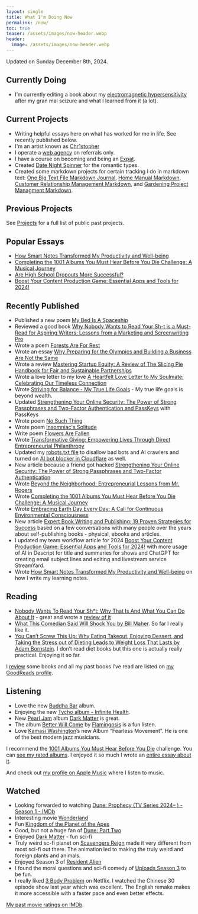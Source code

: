 ```yaml
---
layout: single
title: What I'm Doing Now
permalink: /now/
toc: true
teaser: /assets/images/now-header.webp
header:
  image: /assets/images/now-header.webp
---
```

Updated on Sunday December 8th, 2024.

## Currently Doing
- I’m currently editing a book about my [electromagnetic hypersensitivity](/emf) after my gran mal seizure and what I learned from it (a lot).

## Current Projects
- Writing helpful essays here on what has worked for me in life. See recently published below.
- I'm an artist known as [Chr1stopher](/chr1stopher)
- I operate a [web agency](/whodefinesyou) on referrals only.
- I have a course on becoming and being an [Expat](/expatrebel).
- Created [Date Night Spinner](/date-night-spinner) for the romantic types.
- Created some markdown projects for certain tracking I do in markdown text: [One Big Text File Markdown Journal](/obtf), [Home Manual Markdown](/home-manual), [Customer Relationship Management Markdown](/crm), and [Gardening Project Managment Markdown](/gardening).

## Previous Projects
See [Projects](/projects) for a full list of public past projects.

## Popular Essays
- [How Smart Notes Transformed My Productivity and Well-being](/smart-notes/)
- [Completing the 1001 Albums You Must Hear Before You Die Challenge: A Musical Journey](/1001-albums/)
- [Are High School Dropouts More Successful?](/high-school-dropouts-are-more-successful/)
- [Boost Your Content Production Game: Essential Apps and Tools for 2024!](/workflow/)

## Recently Published
- Published a new poem [My Bed Is A Spaceship](/my-bed-is-a-spaceship/)
- Reviewed a good book [Why Nobody Wants to Read Your Sh-t is a Must-Read for Aspiring Writers: Lessons from a Marketing and Screenwriting Pro](/nobody-wants-to-read-you/)
- Wrote a poem [Forests Are For Rest](/forests-are-for-rest/)
- Wrote an essay [Why Preparing for the Olympics and Building a Business Are Not the Same](/olympics-is-not-business/)
- Wrote a review [Mastering Startup Equity: A Review of The Slicing Pie Handbook for Fair and Sustainable Partnerships](/slicing-pie/)
- Wrote a love letter to my love [A Heartfelt Love Letter to My Soulmate: Celebrating Our Timeless Connection](/love-letter/)
- Wrote [Striving for Balance - My True Life Goals](/striving-for-balance/) - My true life goals is beyond wealth.
- Updated [Strengthening Your Online Security: The Power of Strong Passphrases and Two-Factor Authentication and PassKeys](/security/) with PassKeys
- Wrote poem [No Such Thing](/no-such-thing/)
- Wrote poem [Insomniac's Solitude](/insomniac-solitude/)
- Write poem [Flowers Are Fallen](/flowers-are-fallen/)
- Wrote [Transformative Giving: Empowering Lives Through Direct Entrepreneurial Philanthropy](/giving/)
- Updated my [robots.txt file](/robots.txt) to disallow bad bots and AI crawlers and turned on [AI bot blocker in Cloudflare](http://blog.cloudflare.com/declaring-your-aindependence-block-ai-bots-scrapers-and-crawlers-with-a-single-click) as well.
- New article because a friend got hacked [Strengthening Your Online Security: The Power of Strong Passphrases and Two-Factor Authentication](/security/)
- Wrote [Beyond the Neighborhood: Entrepreneurial Lessons from Mr. Rogers](/fred-rogers/)
- Wrote [Completing the 1001 Albums You Must Hear Before You Die Challenge: A Musical Journey](/1001-albums/)
- Wrote [Embracing Earth Day Every Day: A Call for Continuous Environmental Consciousness](/earth-day-everyday/)
- New article [Expert Book Writing and Publishing: 19 Proven Strategies for Success](/book-advice/) based on a few conversations with many people over the years about self-publishing books - physical, ebooks and articles.
- I updated my team workflow article for 2024 [Boost Your Content Production Game: Essential Apps and Tools for 2024!](/workflow/) with more usage of AI in Descript for title and summaries for shows and ChatGPT for creating email subject lines and editing and livestream service StreamYard.
- Wrote [How Smart Notes Transformed My Productivity and Well-being](/smart-notes/) on how I write my learning notes.

## Reading
- [Nobody Wants To Read Your Sh*t: Why That Is And What You Can Do About It](https://amzn.to/4fK9Tgy) - great and wrote a [review of it](https://christophersherrod.com/nobody-wants-to-read-you/)
- [What This Comedian Said Will Shock You by Bill Maher](https://amzn.to/3KX2v35). So far I really like it. 
- [You Can’t Screw This Up: Why Eating Takeout, Enjoying Dessert, and Taking the Stress out of Dieting Leads to Weight Loss That Lasts by Adam Bornstein](https://amzn.to/3uTa7PT). I don’t read diet books but this one is actually really practical. Enjoying it so far.

I [review](/categories/#reviews) some books and all my past books I’ve read are listed on [my GoodReads profile](https://www.goodreads.com/christophersherrod).

## Listening
- Love the new [Buddha Bar](https://www.buddhabar.com/en/buddha-bar-by-dole-kom-ravin/) album.
- Enjoying the new [Tycho album - Infinite Health](https://tychomusic.com).
- New [Pearl Jam](https://pearljam.com) album [Dark Matter](https://pearljam.com/news/dark-matter-out-now) is great.
- The album [Better Will Come](https://lnk.dmsmusic.co/flamingosis_betterwillcome) by [Flamingosis](http://www.flamingosis.com) is a fun listen.
- Love [Kamasi Washington](https://www.kamasiwashington.com)’s new Album “Fearless Movement”. He is one of the best modern jazz musicians.

I recommend the [1001 Albums You Must Hear Before You Die](https://1001albumsgenerator.com) challenge. You can [see my rated albums](https://1001albumsgenerator.com/shares/6093ff2a336e5a7f8b50c476). I enjoyed it so much I wrote an [entire essay about it](https://christophersherrod.com/1001-albums/).

And check out [my profile on Apple Music](https://music.apple.com/profile/clsherrod) where I listen to music.

## Watched
- Looking forwarded to watching [Dune: Prophecy (TV Series 2024– ) - Season 1 - IMDb](https://www.imdb.com/title/tt10466872/episodes/?ref_=tt_ov_epl) 
- Interesting movie [Wonderland](https://www.imdb.com/title/tt31254554/?ref_=rt_t_6)
- Fun [Kingdom of the Planet of the Apes](https://www.imdb.com/title/tt11389872/?ref_=rt_t_10)
- Good, but not a huge fan of [Dune: Part Two](https://www.imdb.com/title/tt15239678/?ref_=rt_t_22)
- Enjoyed [Dark Matter](https://www.imdb.com/title/tt19231492/?ref_=fn_al_tt_1) - fun sci-fi
- Truly weird sc-fi planet on [Scavengers Reign](https://www.imdb.com/title/tt21056886/?ref_=hm_rvi_tt_i_3) made it very different from most sci-fi out there. The animation led to making the truly weird and foreign plants and animals.
- Enjoyed Season 3 of [Resident Alien](https://www.imdb.com/title/tt8690918/episodes/?season=3)
- I found the moral questions and sci-fi comedy of [Uploads Season 3](https://www.imdb.com/title/tt7826376/episodes/?season=3) to be fun.
- I really liked [3 Body Problem](https://www.netflix.com/search?q=3%20body%20problem&jbv=81024821) on Netflix. I watched the Chinese 30 episode show last year which was excellent. The English remake makes it more accessible with a faster pace and even better effects.

[My past movie ratings on IMDb](https://www.imdb.com/user/ur119282955/ratings).